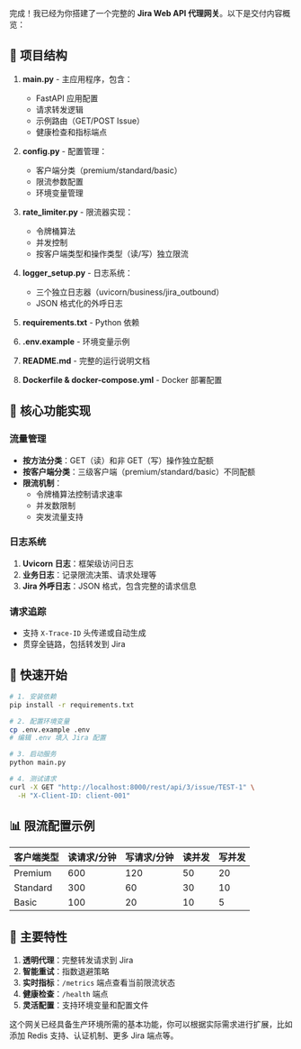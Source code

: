完成！我已经为你搭建了一个完整的 **Jira Web API 代理网关**。以下是交付内容概览：

## 📁 项目结构

1. **main.py** - 主应用程序，包含：
   - FastAPI 应用配置
   - 请求转发逻辑
   - 示例路由（GET/POST Issue）
   - 健康检查和指标端点

2. **config.py** - 配置管理：
   - 客户端分类（premium/standard/basic）
   - 限流参数配置
   - 环境变量管理

3. **rate_limiter.py** - 限流器实现：
   - 令牌桶算法
   - 并发控制
   - 按客户端类型和操作类型（读/写）独立限流

4. **logger_setup.py** - 日志系统：
   - 三个独立日志器（uvicorn/business/jira_outbound）
   - JSON 格式化的外呼日志

5. **requirements.txt** - Python 依赖
6. **.env.example** - 环境变量示例
7. **README.md** - 完整的运行说明文档
8. **Dockerfile & docker-compose.yml** - Docker 部署配置

## 🎯 核心功能实现

### 流量管理
- **按方法分类**：GET（读）和非 GET（写）操作独立配额
- **按客户端分类**：三级客户端（premium/standard/basic）不同配额
- **限流机制**：
  - 令牌桶算法控制请求速率
  - 并发数限制
  - 突发流量支持

### 日志系统
1. **Uvicorn 日志**：框架级访问日志
2. **业务日志**：记录限流决策、请求处理等
3. **Jira 外呼日志**：JSON 格式，包含完整的请求信息

### 请求追踪
- 支持 `X-Trace-ID` 头传递或自动生成
- 贯穿全链路，包括转发到 Jira

## 🚀 快速开始

```bash
# 1. 安装依赖
pip install -r requirements.txt

# 2. 配置环境变量
cp .env.example .env
# 编辑 .env 填入 Jira 配置

# 3. 启动服务
python main.py

# 4. 测试请求
curl -X GET "http://localhost:8000/rest/api/3/issue/TEST-1" \
  -H "X-Client-ID: client-001"
```

## 📊 限流配置示例

| 客户端类型 | 读请求/分钟 | 写请求/分钟 | 读并发 | 写并发 |
|----------|-----------|-----------|--------|--------|
| Premium  | 600       | 120       | 50     | 20     |
| Standard | 300       | 60        | 30     | 10     |
| Basic    | 100       | 20        | 10     | 5      |

## 🔧 主要特性

1. **透明代理**：完整转发请求到 Jira
2. **智能重试**：指数退避策略
3. **实时指标**：`/metrics` 端点查看当前限流状态
4. **健康检查**：`/health` 端点
5. **灵活配置**：支持环境变量和配置文件

这个网关已经具备生产环境所需的基本功能，你可以根据实际需求进行扩展，比如添加 Redis 支持、认证机制、更多 Jira 端点等。